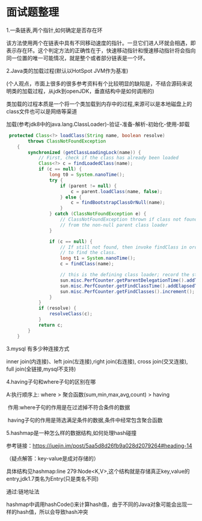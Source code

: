 # 面试题整理

1.一条链表,两个指针,如何确定是否存在环

该方法使用两个在链表中具有不同移动速度的指针。一旦它们进人环就会相遇，即表示存在环。这个判定方法的正确性在于，快速移动指针和慢速移动指针将会指向同一位置的唯一可能情况，就是整个或者部分链表是一个环。



2.Java类的加载过程(默认以HotSpot JVM作为基准)

(个人观点，市面上很多的很多参考资料有个比较明显的缺陷是，不结合源码来说明类的加载过程，从jdk到openJDK，垂直结构中是如何调用的)

类加载的过程本质是一个将一个类加载到内存中的过程,来源可以是本地磁盘上的class文件也可以是网络等渠道

加载(参考jdk8中的java.lang.ClassLoader)-验证-准备-解析-初始化-使用-卸载

```java
 protected Class<?> loadClass(String name, boolean resolve)
        throws ClassNotFoundException
    {
        synchronized (getClassLoadingLock(name)) {
            // First, check if the class has already been loaded
            Class<?> c = findLoadedClass(name);
            if (c == null) {
                long t0 = System.nanoTime();
                try {
                    if (parent != null) {
                        c = parent.loadClass(name, false);
                    } else {
                        c = findBootstrapClassOrNull(name);
                    }
                } catch (ClassNotFoundException e) {
                    // ClassNotFoundException thrown if class not found
                    // from the non-null parent class loader
                }

                if (c == null) {
                    // If still not found, then invoke findClass in order
                    // to find the class.
                    long t1 = System.nanoTime();
                    c = findClass(name);

                    // this is the defining class loader; record the stats
                    sun.misc.PerfCounter.getParentDelegationTime().addTime(t1 - t0);
                    sun.misc.PerfCounter.getFindClassTime().addElapsedTimeFrom(t1);
                    sun.misc.PerfCounter.getFindClasses().increment();
                }
            }
            if (resolve) {
                resolveClass(c);
            }
            return c;
        }
    }
```

3.mysql 有多少种连接方式

inner join(内连接)、left join(左连接),right join(右连接), cross join(交叉连接), full join(全链接,mysql不支持)



4.having子句和where子句的区别在哪

A:执行顺序上: where > 聚合函数(sum,min,max,avg,count) >  having

​    	    作用:where子句的作用是在过滤掉不符合条件的数据

​     having子句的作用是筛选满足条件的数据,条件中经常包含聚合函数



5.hashmap是一种怎么样的数据结构,如何处理hash碰撞

参考链接：<https://juejin.im/post/5aa5d8d26fb9a028d2079264#heading-14>

（疑点解答：key-value是成对存储的）

具体结构见hashmap:line 279:Node<K,V>,这个结构就是存储真正key,value的entry,jdk1.7类名为Entry(只是类名不同)

通过:链地址法

hashmap中调用hashCode()来计算hash值，由于不同的Java对象可能会出现一样的hash值，所以会导致hash冲突